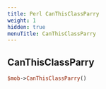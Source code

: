 ```yaml
---
title: Perl CanThisClassParry
weight: 1
hidden: true
menuTitle: CanThisClassParry
---
```

## CanThisClassParry
```perl
$mob->CanThisClassParry()
```